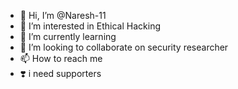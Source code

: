 - 👋 Hi, I’m @Naresh-11
- 👀 I’m interested in Ethical Hacking
- 🌱 I’m currently learning 
- 💞️ I’m looking to collaborate on security researcher 
- 📫 How to reach me 
- ❣️ i need supporters 

<!---
Naresh-11/Naresh-11 is a ✨ special ✨ repository because its `README.md` (this file) appears on your GitHub profile.
You can click the Preview link to take a look at your changes.
--->

